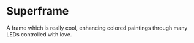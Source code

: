 # Superframe

A frame which is really cool, enhancing colored paintings through many LEDs controlled with love.
